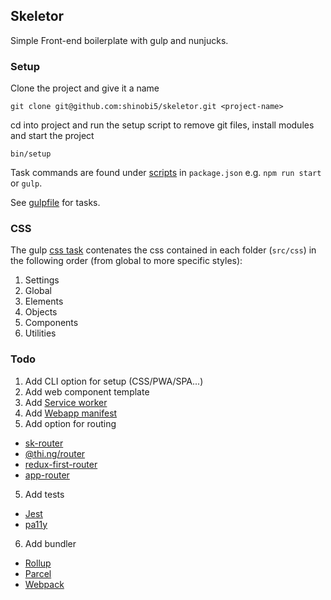 ## Skeletor
Simple Front-end boilerplate with gulp and nunjucks.

### Setup

Clone the project and give it a name

```
git clone git@github.com:shinobi5/skeletor.git <project-name>
```

cd into project and run the setup script to remove git files, install modules and start the project

```
bin/setup
```

Task commands are found under [scripts](https://github.com/shinobi5/skeletor/blob/master/package.json#L29) in `package.json` e.g. `npm run start` or `gulp`.

See [gulpfile](https://github.com/shinobi5/skeletor/blob/master/gulpfile.babel.js) for tasks.

### CSS

The gulp [css task](https://github.com/shinobi5/skeletor/blob/master/gulpfile.babel.js#L61) contenates the css contained in each folder (`src/css`) in the following order (from global to more specific styles):

1. Settings
2. Global
3. Elements
4. Objects
5. Components
6. Utilities

### Todo
1. Add CLI option for setup (CSS/PWA/SPA...)
1. Add web component template
2. Add [Service worker](https://developer.mozilla.org/en-US/docs/Web/API/Service_Worker_API)
3. Add [Webapp manifest](https://developer.mozilla.org/en-US/docs/Web/Manifest)
4. Add option for routing
- [sk-router](https://github.com/skatejs/skatejs/tree/master/packages/sk-router)
- [@thi.ng/router](https://github.com/thi-ng/umbrella/tree/master/packages/router)
- [redux-first-router](https://github.com/faceyspacey/redux-first-router)
- [app-router](https://github.com/erikringsmuth/app-router)
5. Add tests
- [Jest](https://github.com/facebook/jest)
- [pa11y](https://github.com/pa11y/pa11y)
6. Add bundler
- [Rollup](https://rollupjs.org/guide/en#quick-start)
- [Parcel](https://parceljs.org/)
- [Webpack](https://webpack.js.org/)
